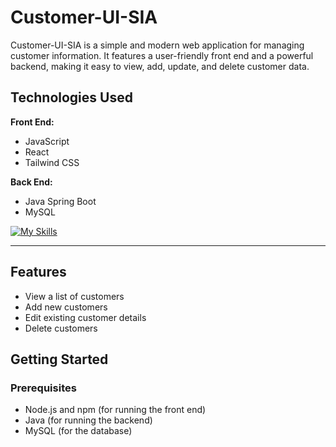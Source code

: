 # Customer-UI-SIA

Customer-UI-SIA is a simple and modern web application for managing customer information. It features a user-friendly front end and a powerful backend, making it easy to view, add, update, and delete customer data.

## Technologies Used

**Front End:**
- JavaScript
- React
- Tailwind CSS

**Back End:**
- Java Spring Boot
- MySQL

[![My Skills](https://skillicons.dev/icons?i=js,react,tailwind,java,spring,mysql)](https://skillicons.dev)
<hr>

## Features

- View a list of customers
- Add new customers
- Edit existing customer details
- Delete customers

## Getting Started

### Prerequisites

- Node.js and npm (for running the front end)
- Java (for running the backend)
- MySQL (for the database)
